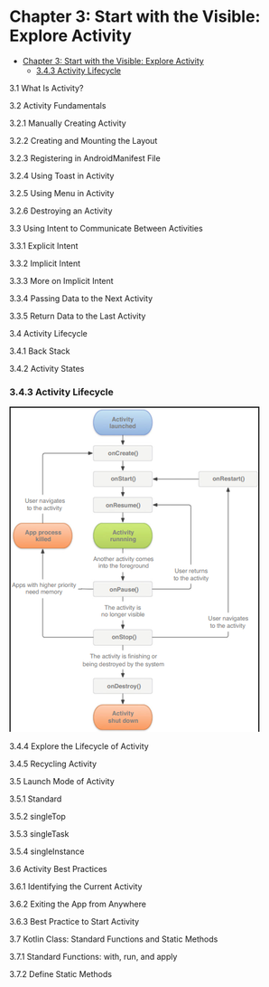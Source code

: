 
# Chapter 3: Start with the Visible: Explore Activity

- [Chapter 3: Start with the Visible: Explore Activity](#chapter-3-start-with-the-visible-explore-activity)
    - [3.4.3 Activity Lifecycle](#343-activity-lifecycle)


3.1 What Is Activity?

3.2 Activity Fundamentals

3.2.1 Manually Creating Activity

3.2.2 Creating and Mounting the Layout

3.2.3 Registering in AndroidManifest File

3.2.4 Using Toast in Activity

3.2.5 Using Menu in Activity

3.2.6 Destroying an Activity


3.3 Using Intent to Communicate Between Activities

3.3.1 Explicit Intent

3.3.2 Implicit Intent

3.3.3 More on Implicit Intent

3.3.4 Passing Data to the Next Activity

3.3.5 Return Data to the Last Activity


3.4 Activity Lifecycle

3.4.1 Back Stack

3.4.2 Activity States

### 3.4.3 Activity Lifecycle

![](../../../../attachments/android/android-activity-lc.png)


3.4.4 Explore the Lifecycle of Activity

3.4.5 Recycling Activity

3.5 Launch Mode of Activity

3.5.1 Standard

3.5.2 singleTop

3.5.3 singleTask

3.5.4 singleInstance


3.6 Activity Best Practices

3.6.1 Identifying the Current Activity

3.6.2 Exiting the App from Anywhere

3.6.3 Best Practice to Start Activity


3.7 Kotlin Class: Standard Functions and Static Methods

3.7.1 Standard Functions: with, run, and apply

3.7.2 Define Static Methods